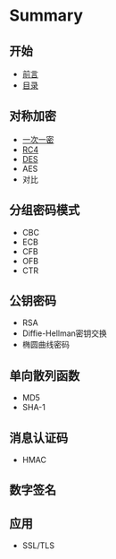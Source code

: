 # Summary

## 开始
* [前言](README.md)
* [目录](SUMMARY.md)

## 对称加密
* [一次一密](docs/chapter-1/一次一密.md)
* [RC4](docs/chapter-1/rc4.md)
* [DES](docs/chapter-1/des.md)
* AES
* 对比

## 分组密码模式
* CBC
* ECB
* CFB
* OFB
* CTR

## 公钥密码
* RSA
* Diffie-Hellman密钥交换
* 椭圆曲线密码

## 单向散列函数
* MD5
* SHA-1

## 消息认证码
* HMAC

## 数字签名

## 应用
* SSL\/TLS

